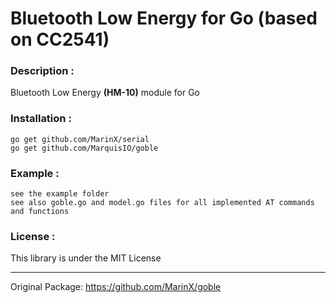 # Bluetooth Low Energy for Go (based on CC2541)

### Description :
Bluetooth Low Energy __(HM-10)__ module for Go

### Installation :

```
go get github.com/MarinX/serial
go get github.com/MarquisIO/goble
```

### Example :

```
see the example folder
see also goble.go and model.go files for all implemented AT commands and functions
```

### License :
This library is under the MIT License

---

Original Package:
https://github.com/MarinX/goble
